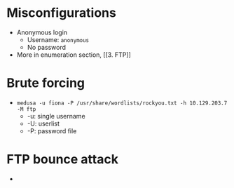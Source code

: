 # Misconfigurations
- Anonymous login
	- Username: `anonymous`
	- No password
- More in enumeration section, [[3. FTP]]

# Brute forcing
- `medusa -u fiona -P /usr/share/wordlists/rockyou.txt -h 10.129.203.7 -M ftp `
	- -u: single username
	- -U: userlist
	- -P: password file

# FTP bounce attack
- 